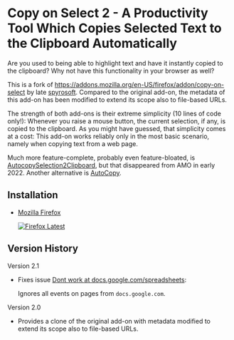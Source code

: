 [link-amo]: https://addons.mozilla.org/en-US/firefox/addon/copy-on-select-2

# Copy on Select 2 - A Productivity Tool Which Copies Selected Text to the Clipboard Automatically

Are you used to being able to highlight text and have it
instantly copied to the clipboard?  Why not have this
functionality in your browser as well?

This is a fork of
https://addons.mozilla.org/en-US/firefox/addon/copy-on-select by
late
[spyrosoft](https://addons.mozilla.org/en-US/firefox/user/5778000).
Compared to the original add-on, the metadata of this add-on has
been modified to extend its scope also to file-based URLs.

The strength of both add-ons is their extreme simplicity (10
lines of code only!): Whenever you raise a mouse button, the
current selection, if any, is copied to the clipboard.  As you
might have guessed, that simplicity comes at a cost: This add-on
works reliably only in the most basic scenario, namely when
copying text from a web page.

Much more feature-complete, probably even feature-bloated, is
[AutocopySelection2Clipboard](https://addons.mozilla.org/en-US/firefox/addon/autocopyselection2clipboard),
but that disappeared from AMO in early 2022.  Another alternative
is
[AutoCopy](https://addons.mozilla.org/en-US/firefox/addon/autocopy-we).

## Installation

- [Mozilla Firefox][link-amo]

  [![Firefox Latest](https://img.shields.io/amo/v/copy-on-select-2)][link-amo]

<!--
  == Keep GitHub workflow release.yml in sync with the format of
  == the section below.
  -->

## Version History

Version 2.1

- Fixes issue [Dont work at docs.google.com/spreadsheets][issue_1]:

  Ignores all events on pages from `docs.google.com`.

[issue_1]: https://github.com/farblos/copy-on-select-2/issues/1

Version 2.0

- Provides a clone of the original add-on with metadata modified
  to extend its scope also to file-based URLs.
